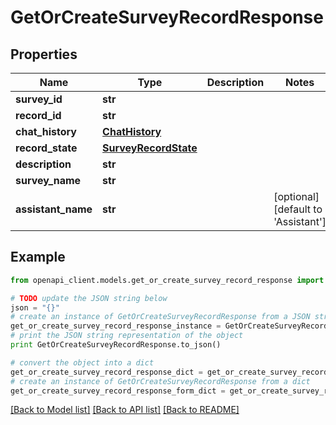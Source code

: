 # GetOrCreateSurveyRecordResponse


## Properties
Name | Type | Description | Notes
------------ | ------------- | ------------- | -------------
**survey_id** | **str** |  | 
**record_id** | **str** |  | 
**chat_history** | [**ChatHistory**](ChatHistory.md) |  | 
**record_state** | [**SurveyRecordState**](SurveyRecordState.md) |  | 
**description** | **str** |  | 
**survey_name** | **str** |  | 
**assistant_name** | **str** |  | [optional] [default to 'Assistant']

## Example

```python
from openapi_client.models.get_or_create_survey_record_response import GetOrCreateSurveyRecordResponse

# TODO update the JSON string below
json = "{}"
# create an instance of GetOrCreateSurveyRecordResponse from a JSON string
get_or_create_survey_record_response_instance = GetOrCreateSurveyRecordResponse.from_json(json)
# print the JSON string representation of the object
print GetOrCreateSurveyRecordResponse.to_json()

# convert the object into a dict
get_or_create_survey_record_response_dict = get_or_create_survey_record_response_instance.to_dict()
# create an instance of GetOrCreateSurveyRecordResponse from a dict
get_or_create_survey_record_response_form_dict = get_or_create_survey_record_response.from_dict(get_or_create_survey_record_response_dict)
```
[[Back to Model list]](../README.md#documentation-for-models) [[Back to API list]](../README.md#documentation-for-api-endpoints) [[Back to README]](../README.md)


